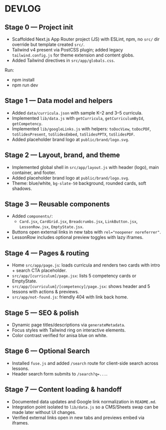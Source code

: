 # DEVLOG

## Stage 0 — Project init
- Scaffolded Next.js App Router project (JS) with ESLint, npm, no `src/` dir override but template created `src/`.
- Tailwind v4 present via PostCSS plugin; added legacy `tailwind.config.js` for theme extension and content globs.
- Added Tailwind directives in `src/app/globals.css`.

Run:
- npm install
- npm run dev

## Stage 1 — Data model and helpers
- Added `data/curricula.json` with sample K–2 and 3–5 curricula.
- Implemented `lib/data.js` with `getCurricula`, `getCurriculumById`, `getCompetency`.
- Implemented `lib/googleLinks.js` with helpers: `toDocView`, `toDocPDF`, `toSlidesPresent`, `toSlidesEmbed`, `toSlidesPPTX`, `toSlidesPDF`.
- Added placeholder brand logo at `public/brand/logo.svg`. 

## Stage 2 — Layout, brand, and theme
- Implemented global shell in `src/app/layout.js` with header (logo), main container, and footer.
- Added placeholder brand logo at `public/brand/logo.svg`.
- Theme: blue/white, `bg-slate-50` background, rounded cards, soft shadows.

## Stage 3 — Reusable components
- Added `components/`:
  - `Card.jsx`, `CardGrid.jsx`, `Breadcrumbs.jsx`, `LinkButton.jsx`, `LessonRow.jsx`, `EmptyState.jsx`.
- Buttons open external links in new tabs with `rel="noopener noreferrer"`.
- LessonRow includes optional preview toggles with lazy iframes.

## Stage 4 — Pages & routing
- Home `src/app/page.js`: loads curricula and renders two cards with intro + search CTA placeholder.
- `src/app/[curriculum]/page.jsx`: lists 5 competency cards or EmptyState.
- `src/app/[curriculum]/[competency]/page.jsx`: shows header and 5 lessons with actions & previews.
- `src/app/not-found.js`: friendly 404 with link back home.

## Stage 5 — SEO & polish
- Dynamic page titles/descriptions via `generateMetadata`.
- Focus styles with Tailwind ring on interactive elements.
- Color contrast verified for anisa blue on white. 

## Stage 6 — Optional Search
- Installed `fuse.js` and added `/search` route for client-side search across lessons.
- Header search form submits to `/search?q=...`. 

## Stage 7 — Content loading & handoff
- Documented data updates and Google link normalization in `README.md`.
- Integration point isolated to `lib/data.js` so a CMS/Sheets swap can be made later without UI changes.
- Verified external links open in new tabs and previews embed via iframes. 